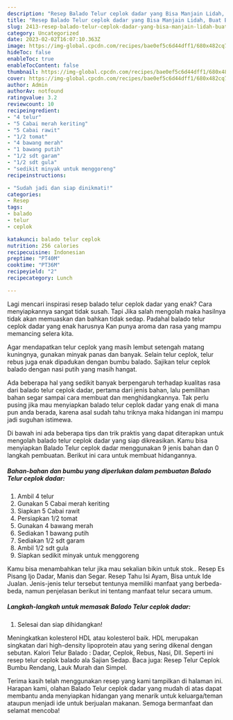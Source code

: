 ```yaml
---
description: "Resep Balado Telur ceplok dadar yang Bisa Manjain Lidah, Buat Buka Puasa Enak"
title: "Resep Balado Telur ceplok dadar yang Bisa Manjain Lidah, Buat Buka Puasa Enak"
slug: 2413-resep-balado-telur-ceplok-dadar-yang-bisa-manjain-lidah-buat-buka-puasa-enak
category: Uncategorized
date: 2023-02-02T16:07:10.363Z
image: https://img-global.cpcdn.com/recipes/bae0ef5c6d44dff1/680x482cq70/balado-telur-ceplok-dadar-foto-resep-utama.jpg
hideToc: false
enableToc: true
enableTocContent: false
thumbnail: https://img-global.cpcdn.com/recipes/bae0ef5c6d44dff1/680x482cq70/balado-telur-ceplok-dadar-foto-resep-utama.jpg
cover: https://img-global.cpcdn.com/recipes/bae0ef5c6d44dff1/680x482cq70/balado-telur-ceplok-dadar-foto-resep-utama.jpg
author: Admin
authorAv: notfound
ratingvalue: 3.2
reviewcount: 10
recipeingredient:
- "4 telur"
- "5 Cabai merah keriting"
- "5 Cabai rawit"
- "1/2 tomat"
- "4 bawang merah"
- "1 bawang putih"
- "1/2 sdt garam"
- "1/2 sdt gula"
- "sedikit minyak untuk menggoreng"
recipeinstructions:

- "Sudah jadi dan siap dinikmati!"
categories:
- Resep
tags:
- balado
- telur
- ceplok

katakunci: balado telur ceplok 
nutrition: 256 calories
recipecuisine: Indonesian
preptime: "PT40M"
cooktime: "PT36M"
recipeyield: "2"
recipecategory: Lunch

---
```



Lagi mencari inspirasi resep balado telur ceplok dadar yang enak? Cara menyiapkannya sangat tidak susah. Tapi Jika salah mengolah maka hasilnya tidak akan memuaskan dan bahkan tidak sedap. Padahal balado telur ceplok dadar yang enak harusnya Kan punya aroma dan rasa yang mampu memancing selera kita.


Agar mendapatkan telur ceplok yang masih lembut setengah matang kuningnya, gunakan minyak panas dan banyak. Selain telur ceplok, telur rebus juga enak dipadukan dengan bumbu balado. Sajikan telur ceplok balado dengan nasi putih yang masih hangat.

Ada beberapa hal yang sedikit banyak berpengaruh terhadap kualitas rasa dari balado telur ceplok dadar, pertama dari jenis bahan, lalu pemilihan bahan segar sampai cara membuat dan menghidangkannya. Tak perlu pusing jika mau menyiapkan balado telur ceplok dadar yang enak di mana pun anda berada, karena asal sudah tahu triknya maka hidangan ini mampu jadi suguhan istimewa.


Di bawah ini ada beberapa tips dan trik praktis yang dapat diterapkan untuk mengolah balado telur ceplok dadar yang siap dikreasikan. Kamu bisa menyiapkan Balado Telur ceplok dadar menggunakan 9 jenis bahan dan 0 langkah pembuatan. Berikut ini cara untuk membuat hidangannya.

<!--inarticleads1-->

##### Bahan-bahan dan bumbu yang diperlukan dalam pembuatan Balado Telur ceplok dadar:

1. Ambil 4 telur
1. Gunakan 5 Cabai merah keriting
1. Siapkan 5 Cabai rawit
1. Persiapkan 1/2 tomat
1. Gunakan 4 bawang merah
1. Sediakan 1 bawang putih
1. Sediakan 1/2 sdt garam
1. Ambil 1/2 sdt gula
1. Siapkan sedikit minyak untuk menggoreng


Kamu bisa menambahkan telur jika mau sekalian bikin untuk stok.. Resep Es Pisang Ijo Dadar, Manis dan Segar. Resep Tahu Isi Ayam, Bisa untuk Ide Jualan. Jenis-jenis telur tersebut tentunya memiliki manfaat yang berbeda-beda, namun penjelasan berikut ini tentang manfaat telur secara umum. 

<!--inarticleads2-->

##### Langkah-langkah untuk memasak Balado Telur ceplok dadar:


1. Selesai dan siap dihidangkan!

Meningkatkan kolesterol HDL atau kolesterol baik. HDL merupakan singkatan dari high-density lipoprotein atau yang sering dikenal dengan sebutan. Kalori Telur Balado : Dadar, Ceplok, Rebus, Nasi, Dll. Seperti ini resep telur ceplok balado ala Sajian Sedap. Baca juga: Resep Telur Ceplok Bumbu Rendang, Lauk Murah dan Simpel. 

Terima kasih telah menggunakan resep yang kami tampilkan di halaman ini. Harapan kami, olahan Balado Telur ceplok dadar yang mudah di atas dapat membantu anda menyiapkan hidangan yang menarik untuk keluarga/teman ataupun menjadi ide untuk berjualan makanan. Semoga bermanfaat dan selamat mencoba!
